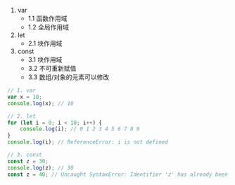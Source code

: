 1. var
    * 1.1 函数作用域
    * 1.2 全局作用域
2. let
    * 2.1 块作用域
3. const
    * 3.1 块作用域
    * 3.2 不可重新赋值
    * 3.3 数组/对象的元素可以修改

```javascript
// 1. var
var x = 10;
console.log(x); // 10

// 2. let
for (let i = 0; i < 10; i++) {
    console.log(i); // 0 1 2 3 4 5 6 7 8 9
}
console.log(i); // ReferenceError: i is not defined

// 3. const
const z = 30;
console.log(z); // 30
const z = 40; // Uncaught SyntaxError: Identifier 'z' has already been declared
```